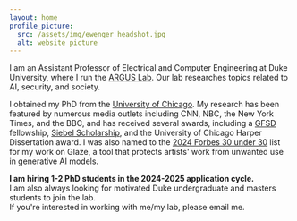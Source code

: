 ```yaml
---
layout: home
profile_picture:
  src: /assets/img/ewenger_headshot.jpg
  alt: website picture
---
```


<p>
I am an Assistant Professor of Electrical and Computer Engineering at Duke University, where I run the <a href="https://arguslab.pratt.duke.edu/" target="_blank">ARGUS Lab</a>. Our lab researches topics related to AI, security, and society.

<p>
I obtained my PhD from the <a href="https://sandlab.cs.uchicago.edu/" target="_blank">University of Chicago</a>. My research has been featured by numerous media outlets including CNN, NBC, the New York Times, and the BBC, and has received several awards, including a <a href="https://stemfellowships.org/" target="_blank">GFSD</a> fellowship, <a href="https://www.siebelscholars.com/scholar-profile/3715/" target="_blank">Siebel Scholarship</a>, and the University of Chicago Harper Dissertation award. I was also named to the <a href="https://www.forbes.com/30-under-30/2024/consumer-technology" target="_blank">2024 Forbes 30 under 30</a> list for my work on Glaze, a tool that protects artists' work from unwanted use in generative AI models.
</p>

  <div class="job-button">
            <b>I am hiring 1-2 PhD students in the 2024-2025 application cycle.</b>
            <br>I am also always looking for motivated Duke undergraduate and masters students to join the lab.
            <br>If you're interested in working with me/my lab, please email me.
          </div> 